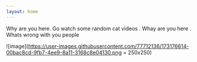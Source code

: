 ```yaml
---
layout: home 
---
```


Why are you here. Go watch some random cat videos . Whay are you here . Whats wrong with you people 

![image](https://user-images.githubusercontent.com/77712136/173176614-00bac8cd-9fb7-4ee9-8a11-3168c8e04130.png = 250x250)



